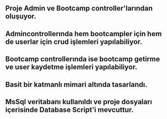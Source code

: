 ## Proje Admin ve Bootcamp controller'larından oluşuyor.
## Admincontrollerında hem bootcampler için hem de userlar için crud işlemleri yapılabiliyor.
## Bootcamp controllerında ise bootcamp getirme ve user kaydetme işlemleri yapılabiliyor.
## Basit bir katmanlı mimari altında tasarlandı.
## MsSql veritabanı kullanıldı ve proje dosyaları içerisinde Database Script'i mevcuttur.

